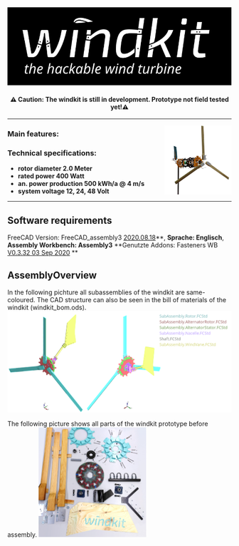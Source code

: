 
<div align="center">
  <img  src="./images/WindkitLogo.svg" />

  #### ⚠️ Caution: The windkit is still in development. Prototype not field tested yet!⚠️

</div>

___
  <img align="right" src="./images/WindkitExploded.png" width="30%">

### Main features:

### Technical specifications:

- **rotor diameter 2.0 Meter**
- **rated power 400 Watt**
- **an. power production 500 kWh/a @ 4 m/s**
- **system voltage 12, 24, 48 Volt**

___

## Software requirements
FreeCAD Version: FreeCAD_assembly3 [2020.08.18](https://github.com/realthunder/FreeCAD_assembly3/releases/tag/0.11)**, **Sprache: Englisch**, **Assembly Workbench: Assembly3** \*\*Genutzte Addons: Fasteners WB [V0.3.32 03 Sep 2020](https://github.com/shaise/FreeCAD_FastenersWB/tree/bbdcf82e55467523f5533179a896225213b0b5f1) \*\*

## AssemblyOverview
In the following pichture all subassemblies of the windkit are same-coloured. The CAD structure can also be seen in the bill of materials of the windkit (windkit_bom.ods).
![](./images/AssemblyOverview.png)

The following picture shows all parts of the windkit prototype before assembly. 
  <img  src="./images/Parts.jpg" width="48%">
